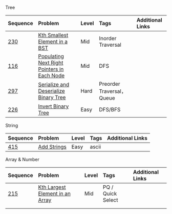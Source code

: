 Tree

| Sequence | Problem | Level | Tags | Additional Links |
| :--- | :--- | :--- | :--- | :--- |
| [230](https://leetcode.com/problems/kth-smallest-element-in-a-bst/description/) | [Kth Smallest Element in a BST](https://legacy.gitbook.com/book/gretchency/leetcode/edit#/edit/master/kth-smallest-element-in-a-bst.md?_k=qtlf4n) | Mid | Inorder Traversal |  |
| [116](https://leetcode.com/problems/populating-next-right-pointers-in-each-node/description/) | [Populating Next Right Pointers in Each Node](https://legacy.gitbook.com/book/gretchency/leetcode/edit#/edit/master/populating-next-right-pointers-in-each-node.md?_k=a4cdti) | Mid | DFS |  |
| [297](https://leetcode.com/problems/serialize-and-deserialize-binary-tree/description/) | [Serialize and Deserialize Binary Tree](https://legacy.gitbook.com/book/gretchency/leetcode/edit#/edit/master/serialize-and-deserialize-binary-tree.md?_k=tc75n9) | Hard | Preorder Traversal，Queue |  |
| [226](https://leetcode.com/problems/invert-binary-tree/description/) | [Invert Binary Tree](https://legacy.gitbook.com/book/gretchency/leetcode/edit#/edit/master/invert_binary_tree.md?_k=c7oab8) | Easy | DFS/BFS |  |

String

| Sequence | Problem | Level | Tags | Additional Links |
| :--- | :--- | :--- | :--- | :--- |
| [415](https://leetcode.com/problems/add-strings/description/) | [Add Strings](https://legacy.gitbook.com/book/gretchency/leetcode/edit#/edit/master/add-strings.md?_k=e34nj0) | Easy | ascii |  |

Array & Number

| Sequence | Problem | Level | Tags | Additional Links |
| :--- | :--- | :--- | :--- | :--- |
| [215](https://leetcode.com/problems/kth-largest-element-in-an-array/description/) | [Kth Largest Element in an Array](https://legacy.gitbook.com/book/gretchency/leetcode/edit#/edit/master/kth_largest_element.md?_k=wrza7y) | Mid | PQ / Quick Select |  |
|  |  |  |  |  |
|  |  |  |  |  |




